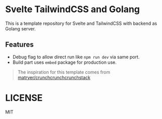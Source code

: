 # Svelte TailwindCSS and Golang

This is a template repository for Svelte and TailwindCSS with backend as Golang server.

## Features

* Debug flag to allow direct run like `npm run dev` via same port.
* Build part uses `embed` package for production use.

> The inspiration for this template comes from [matryer/crunchcrunchcrunchstack](https://github.com/matryer/crunchcrunchcrunchstack)

# LICENSE

MIT